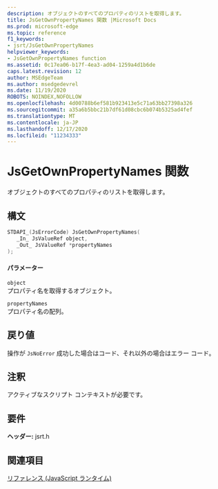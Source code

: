 ```yaml
---
description: オブジェクトのすべてのプロパティのリストを取得します。
title: JsGetOwnPropertyNames 関数 |Microsoft Docs
ms.prod: microsoft-edge
ms.topic: reference
f1_keywords:
- jsrt/JsGetOwnPropertyNames
helpviewer_keywords:
- JsGetOwnPropertyNames function
ms.assetid: 0c17ea06-b17f-4ea3-ad04-1259a4d1b6de
caps.latest.revision: 12
author: MSEdgeTeam
ms.author: msedgedevrel
ms.date: 11/19/2020
ROBOTS: NOINDEX,NOFOLLOW
ms.openlocfilehash: 4d00788b6ef581b923413e5c71a63bb27398a326
ms.sourcegitcommit: a35a6b5bbc21b7df61d08cbc6b074b5325ad4fef
ms.translationtype: MT
ms.contentlocale: ja-JP
ms.lasthandoff: 12/17/2020
ms.locfileid: "11234333"
---
```

# JsGetOwnPropertyNames 関数

オブジェクトのすべてのプロパティのリストを取得します。  
  
## 構文  
  
```cpp  
STDAPI_(JsErrorCode) JsGetOwnPropertyNames(  
   _In_ JsValueRef object,  
   _Out_ JsValueRef *propertyNames  
);  
```  
  
#### パラメーター  
 `object`  
 プロパティ名を取得するオブジェクト。  
  
 `propertyNames`  
 プロパティ名の配列。  
  
## 戻り値  
 操作が `JsNoError` 成功した場合はコード、それ以外の場合はエラー コード。  
  
## 注釈  
 アクティブなスクリプト コンテキストが必要です。  
  
## 要件  
 **ヘッダー:** jsrt.h  
  
## 関連項目  
 [リファレンス (JavaScript ランタイム)](../chakra-hosting/reference-javascript-runtime.md)
